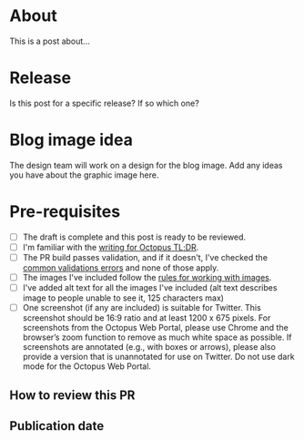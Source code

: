 # About

This is a post about...

# Release

Is this post for a specific release? If so which one?

# Blog image idea

The design team will work on a design for the blog image. Add any ideas you have about the graphic image here.

# Pre-requisites

- [ ] The draft is complete and this post is ready to be reviewed.
- [ ] I'm familiar with the [writing for Octopus TL;DR](https://www.octopus.design/writing/writing-tldr/).
- [ ] The PR build passes validation, and if it doesn't, I've checked the [common validations errors](https://style.octopus.com/writing-at-octopus-tldr#common-validation-errors) and none of those apply.
- [ ] The images I've included follow the [rules for working with images](https://www.octopus.design/writing/working-with-images/).
- [ ] I've added alt text for all the images I've included (alt text describes image to people unable to see it, 125 characters max)
- [ ] One screenshot (if any are included) is suitable for Twitter. This screenshot should be 16:9 ratio and at least 1200 x 675 pixels. For screenshots from the Octopus Web Portal, please use Chrome and the browser’s zoom function to remove as much white space as possible. If screenshots are annotated (e.g., with boxes or arrows), please also provide a version that is unannotated for use on Twitter. Do not use dark mode for the Octopus Web Portal.

## How to review this PR
<!-- If there's anything you'd like reviewers to focus on, mention it here. -->


## Publication date
<!-- if there are considerations for when to publish this post, mention that here. i.e., this post is supporting material for a webinar I'll be conducting on date, or this post should not published until after a specific release -->


